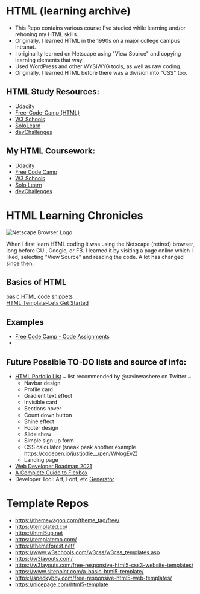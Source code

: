 # HTML (learning archive)
* This Repo contains various course I've studied while learning and/or rehoning my HTML skills. 
* Originally, I learned HTML in the 1990s on a major college campus intranet.
* I originallty learned on Netscape using "View Source" and copying learning elements that way. 
* Used WordPress and other WYSIWYG tools, as well as raw coding.
* Originally, I learned HTML before there was a division into "CSS" too. 

## HTML Study Resources: 
* [Udacity](https://www.udacity.com/course/intro-to-html-and-css--ud001)
* [Free-Code-Camp (HTML)](https://www.freecodecamp.org/news/html-and-css-course/)
* [W3 Schools](https://www.w3schools.com/)
* [SoloLearn](https://www.sololearn.com/learning/1014)
* [devChallenges](https://devchallenges.io/learn)

## My HTML Coursework: 
* [Udacity](#)
* [Free Code Camp](https://github.com/EO4wellness/T-I-L/tree/main/HTML/free-code-camp-org)
* [W3 Schools](#)
* [Solo Learn](https://www.sololearn.com/Certificate/1014-15619122/jpg/)
* [devChallenges](https://github.com/EO4wellness/T-I-L/tree/main/HTML/DevChallenges)

# HTML Learning Chronicles 
![Netscape Browser Logo](https://uploads-ssl.webflow.com/5966ea9b9217ca534caf13d5/5c56614a53095803c146677b_70%20Netscape.png)

When I first learn HTML coding it was using the Netscape (retired) browser, long before GUI, Google, or FB.  I learned it by visiting a page online which I liked, selecting "View Source" and reading the code.  A lot has changed since then. 

## Basics of HTML
[basic HTML code snippets](https://github.com/EO4wellness/T-I-L/tree/main/HTML/Basic-Code)<br>
[HTML Template-Lets Get Started](https://github.com/EO4wellness/T-I-L/blob/main/HTML/Basic-Code/head.html)<br>

## Examples 
* [Free Code Camp - Code Assignments](https://github.com/EO4wellness/T-I-L/tree/main/HTML/free-code-camp-org/exercise-solutions)
* 

## Future Possible TO-DO lists and source of info: 
* [HTML Porfolio List](https://twitter.com/ravinwashere/status/1343434835793100800)
  ~ list recommended by @ravinwashere on Twitter ~
    - Navbar design 
    - Profile card
    - Gradient text effect
    - Invisible card
    - Sections hover
    - Count down button
    - Shine effect
    - Footer design
    - Slide show
    - Simple sign up form
    - CSS calculator (sneak peak another example https://codepen.io/justjodie__/pen/WNogEvZ) 
    - Landing page
* [Web Developer Roadmap 2021](https://github.com/EO4wellness/T-I-L/tree/main/HTML/DevChallenges) 
* [A Complete Guide to Flexbox](https://css-tricks.com/snippets/css/a-guide-to-flexbox/)
* Developer Tool:  Art, Font, etc [Generator](https://fsymbols.com/generators/carty/)

# Template Repos 
* https://themewagon.com/theme_tag/free/ 
* https://templated.co/
* https://html5up.net
* https://templatemo.com/
* https://themeforest.net/
* https://www.w3schools.com/w3css/w3css_templates.asp
* https://w3layouts.com/
* https://w3layouts.com/free-responsive-html5-css3-website-templates/
* https://www.sitepoint.com/a-basic-html5-template/
* https://speckyboy.com/free-responsive-html5-web-templates/
* https://nicepage.com/html5-template

